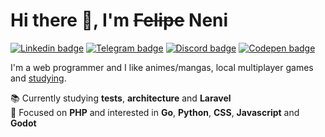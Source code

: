 # Hi there 👋, I'm ~~Felipe~~ Neni

[![Linkedin badge](https://img.shields.io/badge/-LinkedIn-blue?style=flat-square&logo=Linkedin&logoColor=white)](https://www.linkedin.com/in/nenitf/)
[![Telegram badge](https://img.shields.io/badge/-Telegram-1ca0f1?style=flat-square&logo=telegram&logoColor=white)](https://t.me/nenitf/)
[![Discord badge](https://img.shields.io/badge/-Discord-7389D8?style=flat-square&logo=Discord&logoColor=white)](https://discord.com/users/298546270451269642)
[![Codepen badge](https://img.shields.io/badge/-CodePen-000000?style=flat-square&logo=Codepen&logoColor=white)](https://codepen.io/nenitf)

I'm a web programmer and I like animes/mangas, local multiplayer games and [studying](https://gitlab.com/users/nenitf/projects).

:books: Currently studying **tests**, **architecture** and **Laravel**  
:pushpin: Focused on **PHP** and interested in **Go**, **Python**, **CSS**, **Javascript** and **Godot**
